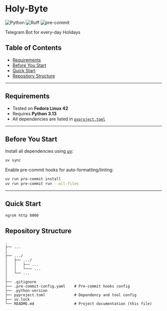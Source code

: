 # Holy-Byte

![Python](https://img.shields.io/badge/python-3.13-blue.svg)
![Ruff](https://img.shields.io/badge/style-ruff-%23cc66cc.svg?logo=ruff&logoColor=white)
![pre-commit](https://img.shields.io/badge/pre--commit-enabled-brightgreen.svg)

Telegram Bot for every-day Holidays

## Table of Contents

- [Requirements](#requirements)
- [Before You Start](#before-you-start)
- [Quick Start](#quick-start)
- [Repository Structure](#repository-structure)

---

## Requirements

- Tested on **Fedora Linux 42**
- Requires **Python 3.13**
- All dependencies are listed in [`pyproject.toml`](./pyproject.toml)

---

## Before You Start

Install all dependencies using [uv](https://docs.astral.sh/uv/):

```bash
uv sync
```

Enable pre-commit hooks for auto-formatting/linting:

```bash
uv run pre-commit install
uv run pre-commit run --all-files
```

---

## Quick Start

```bash
ngrok http 8000
```

## Repository Structure

```text
.
├── ...
│
├── .../
│   ├── .../
│   │   ├── ...
│   │   └─── ...
│   └── ...
│
├── .gitignore
├── .pre-commit-config.yaml    # Pre-commit hooks config
├── .python-version
├── pyproject.toml             # Dependency and tool config
├── uv.lock
└── README.md                  # Project documentation (this file)
```
